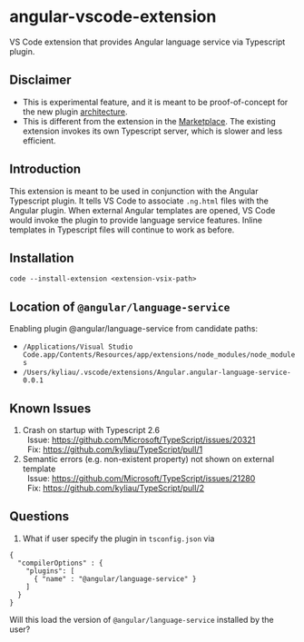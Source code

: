 # angular-vscode-extension
VS Code extension that provides Angular language service via Typescript plugin.

## Disclaimer
* This is experimental feature, and it is meant to be proof-of-concept for the new
plugin [architecture](https://github.com/Microsoft/TypeScript/wiki/Writing-a-Language-Service-Plugin).
* This is different from the extension in the [Marketplace](https://marketplace.visualstudio.com/items?itemName=Angular.ng-template).  The existing extension invokes its own Typescript server, which is slower and less efficient.

## Introduction
This extension is meant to be used in conjunction with the Angular Typescript plugin.
It tells VS Code to associate `.ng.html` files with the Angular plugin.
When external Angular templates are opened, VS Code would invoke the plugin to provide language service features.
Inline templates in Typescript files will continue to work as before.

## Installation
`code --install-extension <extension-vsix-path>`

## Location of `@angular/language-service`
Enabling plugin @angular/language-service from candidate paths:
* `/Applications/Visual Studio Code.app/Contents/Resources/app/extensions/node_modules/node_modules`
* `/Users/kyliau/.vscode/extensions/Angular.angular-language-service-0.0.1`

## Known Issues
1. Crash on startup with Typescript 2.6  
   Issue: https://github.com/Microsoft/TypeScript/issues/20321  
   Fix: https://github.com/kyliau/TypeScript/pull/1
2. Semantic errors (e.g. non-existent property) not shown on external template  
   Issue: https://github.com/Microsoft/TypeScript/issues/21280  
   Fix: https://github.com/kyliau/TypeScript/pull/2

## Questions

1. What if user specify the plugin in `tsconfig.json` via

```
{
  "compilerOptions" : {
    "plugins": [
      { "name" : "@angular/language-service" }
    ]
  }
}
```

Will this load the version of `@angular/language-service` installed by the user?
